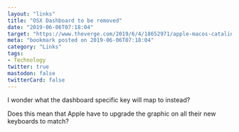 ```yaml
---
layout: "links"
title: "OSX Dashboard to be removed"
date: "2019-06-06T07:18:04"
target: "https://www.theverge.com/2019/6/4/18652971/apple-macos-catalina-dashboard-widgets-removed-feature"
meta: "bookmark posted on 2019-06-06T07:18:04"
category: "Links"
tags:
- Technology
twitter: true
mastodon: false
twitterCard: false
---
```

I wonder what the dashboard specific key will map to instead? 

Does this mean that Apple have to upgrade the graphic on all their new keyboards to match?


